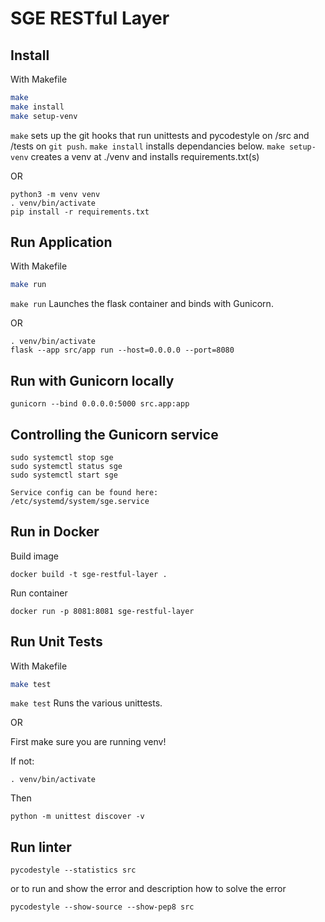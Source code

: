 # SGE RESTful Layer

## Install
With Makefile 
```sh
make
make install
make setup-venv
```
```make``` sets up the git hooks that run unittests and pycodestyle on /src and /tests on ```git push```.
```make install``` installs dependancies below.
```make setup-venv``` creates a venv at ./venv and installs requirements.txt(s)


OR 

```
python3 -m venv venv
. venv/bin/activate
pip install -r requirements.txt
```

## Run Application
With Makefile 
```sh
make run
```
```make run``` Launches the flask container and binds with Gunicorn.

OR

```
. venv/bin/activate
flask --app src/app run --host=0.0.0.0 --port=8080
```

## Run with Gunicorn locally
```
gunicorn --bind 0.0.0.0:5000 src.app:app
```

## Controlling the Gunicorn service
```
sudo systemctl stop sge
sudo systemctl status sge
sudo systemctl start sge

Service config can be found here:
/etc/systemd/system/sge.service
```

## Run in Docker

Build image

```docker build -t sge-restful-layer . ```


Run container

```docker run -p 8081:8081 sge-restful-layer ```

## Run Unit Tests

With Makefile 
```sh
make test
```
```make test``` Runs the various unittests.


OR

First make sure you are running venv! 

If not:
```
. venv/bin/activate
```

Then 

```
python -m unittest discover -v
```

## Run linter
```
pycodestyle --statistics src
```
or to run and show the error and description how to solve the error
```
pycodestyle --show-source --show-pep8 src
```

